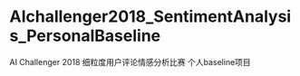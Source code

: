 # AIchallenger2018_SentimentAnalysis_PersonalBaseline
AI Challenger 2018 细粒度用户评论情感分析比赛 个人baseline项目
